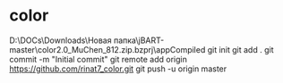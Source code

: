 color
=====
 D:\DOCs\Downloads\Новая папка\jBART-master\color2.0_MuChen_812.zip.bzprj\appCompiled
 git init
 git add .
 git commit -m "Initial commit"
 git remote add origin https://github.com/rinat7_color.git
 git push -u origin master
